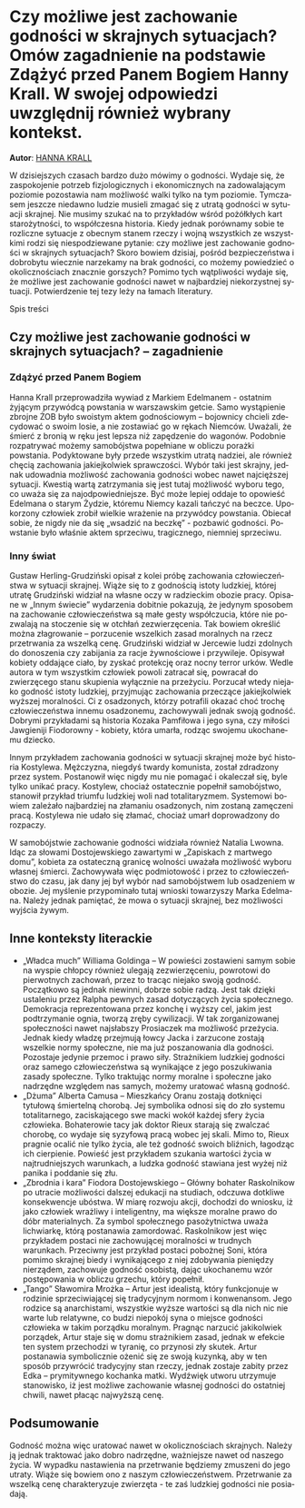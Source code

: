 # Czy możliwe jest zachowanie godności w skrajnych sytuacjach? Omów zagadnienie na podstawie Zdążyć przed Panem Bogiem Hanny Krall. W swojej odpowiedzi uwzględnij również wybrany kontekst.

**Autor**: [HANNA KRALL](https://poezja.org/wz/Hanna_Krall/)

W dzi­siej­szych cza­sach bar­dzo dużo mó­wi­my o god­no­ści. Wy­da­je się, że za­spo­ko­je­nie po­trzeb fi­zjo­lo­gicz­nych i eko­no­micz­nych na za­do­wa­la­ją­cym po­zio­mie po­zo­sta­wia nam moż­li­wość wal­ki tyl­ko na tym po­zio­mie. Tym­cza­sem jesz­cze nie­daw­no lu­dzie mu­sie­li zma­gać się z utra­tą god­no­ści w sy­tu­acji skraj­nej. Nie mu­si­my szu­kać na to przy­kła­dów wśród po­żół­kłych kart sta­ro­żyt­no­ści, to współ­cze­sna hi­sto­ria. Kie­dy jed­nak po­rów­na­my so­bie te roz­licz­ne sy­tu­acje z obec­nym sta­nem rze­czy i woj­ną wszyst­kich ze wszyst­ki­mi ro­dzi się nie­spo­dzie­wa­ne py­ta­nie: czy moż­li­we jest za­cho­wa­nie god­no­ści w skraj­nych sy­tu­acjach? Sko­ro bo­wiem dzi­siaj, po­śród bez­pie­czeń­stwa i do­bro­by­tu wiecz­nie na­rze­ka­my na brak god­no­ści, co mo­że­my po­wie­dzieć o oko­licz­no­ściach znacz­nie gor­szych? Po­mi­mo tych wąt­pli­wo­ści wy­da­je się, że moż­li­we jest za­cho­wa­nie god­no­ści na­wet w naj­bar­dziej nie­ko­rzyst­nej sy­tu­acji. Po­twier­dze­nie tej tezy leży na ła­mach li­te­ra­tu­ry.

Spis treści



## Czy możliwe jest zachowanie godności w skrajnych sytuacjach? – zagadnienie

### Zdążyć przed Panem Bogiem

Han­na Krall prze­pro­wa­dzi­ła wywiad z Markiem Edelmanem - ostatnim żyjącym przywódcą powstania w warszawskim getcie. Samo wy­stą­pie­nie zbroj­ne ŻOB było swo­istym ak­tem god­no­ścio­wym – bo­jow­ni­cy chcie­li zde­cy­do­wać o swo­im lo­sie, a nie zo­sta­wiać go w rę­kach Niem­ców. Uwa­ża­li, że śmierć z bronią w ręku jest lepsza niż zapędzenie do wagonów. Po­dob­nie roz­pa­try­wać mo­że­my samobójstwa popełniane w obliczu porażki powstania. Po­dyk­to­wa­ne były przede wszyst­kim utra­tą na­dziei, ale rów­nież chę­cią za­cho­wa­nia ja­kiej­kol­wiek spraw­czo­ści. Wy­bór taki jest skraj­ny, jed­nak udo­wad­nia moż­li­wość za­cho­wa­nia god­no­ści wo­bec na­wet naj­cięż­szej sy­tu­acji. Kwe­stią war­tą za­trzy­ma­nia się jest tu­taj moż­li­wość wyboru tego, co uważa się za najodpowiedniejsze. Być może le­piej od­da­je to opo­wieść Edel­ma­na o sta­rym Żydzie, któ­re­mu Niem­cy ka­za­li tań­czyć na becz­ce. Upo­ko­rzo­ny czło­wiek zro­bił wiel­kie wra­że­nie na przy­wód­cy po­wsta­nia. Obie­cał so­bie, że nigdy nie da się „wsadzić na beczkę” - pozbawić godności. Po­wsta­nie było wła­śnie ak­tem sprze­ci­wu, tra­gicz­ne­go, nie­mniej sprze­ci­wu.

### Inny świat

Gustaw Herling-Grudziński opi­sał z ko­lei pró­bę za­cho­wa­nia czło­wie­czeń­stwa w sy­tu­acji skraj­nej. Wią­że się to z god­no­ścią isto­ty ludz­kiej, któ­rej utra­tę Gru­dziń­ski wi­dział na wła­sne oczy w ra­dziec­kim obo­zie pra­cy. Opi­sa­ne w „In­nym świe­cie” wy­da­rze­nia do­bit­nie po­ka­zu­ją, że je­dy­nym spo­so­bem na za­cho­wa­nie czło­wie­czeń­stwa są małe ge­sty współ­czu­cia, któ­re nie po­zwa­la­ją na sto­cze­nie się w ot­chłań ze­zwie­rzę­ce­nia. Tak bo­wiem okre­ślić moż­na złagrowanie – porzucenie wszelkich zasad moralnych na rzecz przetrwania za wszelką cenę. Gru­dziń­ski wi­dział w Jercewie lu­dzi zdol­nych do do­no­sze­nia czy za­bi­ja­nia za ra­cje żyw­no­ścio­we i przy­wi­le­je. Opi­sy­wał ko­bie­ty od­da­ją­ce cia­ło, by zy­skać pro­tek­cję oraz noc­ny ter­ror urków. We­dle au­to­ra w tym wszyst­kim człowiek powoli zatracał się, powracał do zwierzęcego stanu skupienia wyłącznie na przeżyciu. Po­rzu­cał wte­dy nie­ja­ko god­ność isto­ty ludz­kiej, przyj­mu­jąc za­cho­wa­nia prze­czą­ce ja­kiej­kol­wiek wyż­szej mo­ral­no­ści. Ci z osadzonych, którzy potrafili okazać choć trochę człowieczeństwa innemu osadzonemu, zachowywali jednak swoją godność. Do­bry­mi przy­kła­da­mi są hi­sto­ria Ko­za­ka Pam­fi­ło­wa i jego syna, czy mi­ło­ści Jaw­gie­ni­ji Fio­do­row­ny - ko­bie­ty, któ­ra umar­ła, ro­dząc swo­je­mu uko­cha­ne­mu dziec­ko.



In­nym przy­kła­dem za­cho­wa­nia god­no­ści w sy­tu­acji skraj­nej może być hi­sto­ria Kostylewa. Męż­czy­zna, nie­gdyś twar­dy ko­mu­ni­sta, zo­stał zdra­dzo­ny przez sys­tem. Postanowił więc nigdy mu nie pomagać i okaleczał się, byle tylko unikać pracy. Ko­sty­lew, cho­ciaż osta­tecz­nie popełnił samobójstwo, stanowił przykład triumfu ludzkiej woli nad totalitaryzmem. Sys­te­mo­wi bo­wiem za­le­ża­ło naj­bar­dziej na zła­ma­niu osa­dzo­nych, nim zo­sta­ną za­mę­cze­ni pra­cą. Ko­sty­le­wa nie uda­ło się zła­mać, cho­ciaż umarł do­pro­wa­dzo­ny do roz­pa­czy.

W sa­mo­bój­stwie za­cho­wa­nie god­no­ści wi­dzia­ła rów­nież Natalia Lwowna. Idąc za sło­wa­mi Do­sto­jew­skie­go za­war­ty­mi w „Za­pi­skach z mar­twe­go domu”, ko­bie­ta za osta­tecz­ną gra­ni­cę wol­no­ści uwa­ża­ła możliwość wyboru własnej śmierci. Za­cho­wy­wa­ła więc pod­mio­to­wość i przez to czło­wie­czeń­stwo do cza­su, jak dany jej był wy­bór nad sa­mo­bój­stwem lub osa­dze­niem w obo­zie. Jej my­śle­nie przy­po­mi­na­ło tu­taj wnio­ski to­wa­rzy­szy Mar­ka Edel­ma­na. Na­le­ży jed­nak pa­mię­tać, że mowa o sy­tu­acji skraj­nej, bez moż­li­wo­ści wyj­ścia ży­wym.



## Inne konteksty literackie

- „Władca much” Williama Goldinga – W powieści zostawieni samym sobie na wyspie chłopcy również ulegają zezwierzęceniu, powrotowi do pierwotnych zachowań, przez to tracąc niejako swoją godność. Początkowo są jednak niewinni, dobrze sobie radzą. Jest tak dzięki ustaleniu przez Ralpha pewnych zasad dotyczących życia społecznego. Demokracja reprezentowana przez konchę i wyższy cel, jakim jest podtrzymanie ognia, tworzą zręby cywilizacji. W tak zorganizowanej społeczności nawet najsłabszy Prosiaczek ma możliwość przeżycia. Jednak kiedy władzę przejmują łowcy Jacka i zarzucone zostają wszelkie normy społeczne, nie ma już poszanowania dla godności. Pozostaje jedynie przemoc i prawo siły. Strażnikiem ludzkiej godności oraz samego człowieczeństwa są wynikające z jego poszukiwania zasady społeczne. Tylko traktując normy moralne i społeczne jako nadrzędne względem nas samych, możemy uratować własną godność.
- „Dżuma” Alberta Camusa – Mieszkańcy Oranu zostają dotknięci tytułową śmiertelną chorobą. Jej symbolika odnosi się do zło systemu totalitarnego, zaciskającego swe macki wokół każdej sfery życia człowieka. Bohaterowie tacy jak doktor Rieux starają się zwalczać chorobę, co wydaje się syzyfową pracą wobec jej skali. Mimo to, Rieux pragnie ocalić nie tylko życia, ale też godność swoich bliźnich, łagodząc ich cierpienie. Powieść jest przykładem szukania wartości życia w najtrudniejszych warunkach, a ludzka godność stawiana jest wyżej niż panika i poddanie się złu.
- „Zbrodnia i kara” Fiodora Dostojewskiego – Główny bohater Raskolnikow po utracie możliwości dalszej edukacji na studiach, odczuwa dotkliwe konsekwencje ubóstwa. W miarę rozwoju akcji, dochodzi do wniosku, iż jako człowiek wrażliwy i inteligentny, ma większe moralne prawo do dóbr materialnych. Za symbol społecznego pasożytnictwa uważa lichwiarkę, którą postanawia zamordować. Raskolnikow jest więc przykładem postaci nie zachowującej moralności w trudnych warunkach. Przeciwny jest przykład postaci pobożnej Soni, która pomimo skrajnej biedy i wynikającego z niej zdobywania pieniędzy nierządem, zachowuje godność osobistą, dając ukochanemu wzór postępowania w obliczu grzechu, który popełnił.
- „Tango” Sławomira Mrożka – Artur jest idealistą, który funkcjonuje w rodzinie sprzeciwiającej się tradycyjnym normom i konwenansom. Jego rodzice są anarchistami, wszystkie wyższe wartości są dla nich nic nie warte lub relatywne, co budzi niepokój syna o miejsce godności człowieka w takim porządku moralnym. Pragnąc narzucić jakikolwiek porządek, Artur staje się w domu strażnikiem zasad, jednak w efekcie ten system przechodzi w tyranię, co przynosi zły skutek. Artur postanawia symbolicznie ożenić się ze swoją kuzynką, aby w ten sposób przywrócić tradycyjny stan rzeczy, jednak zostaje zabity przez Edka – prymitywnego kochanka matki. Wydźwięk utworu utrzymuje stanowisko, iż jest możliwe zachowanie własnej godności do ostatniej chwili, nawet płacąc najwyższą cenę.

## Podsumowanie

God­ność moż­na więc ura­to­wać na­wet w oko­licz­no­ściach skraj­nych. Na­le­ży ją jed­nak trak­to­wać jako do­bro nad­rzęd­ne, waż­niej­sze na­wet od na­sze­go ży­cia. W wy­pad­ku na­sta­wie­nia na prze­trwa­nie bę­dzie­my zmu­sze­ni do jego utra­ty. Wią­że się bo­wiem ono z na­szym czło­wie­czeń­stwem. Prze­trwa­nie za wszel­ką cenę cha­rak­te­ry­zu­je zwie­rzę­ta - te zaś ludz­kiej god­no­ści nie po­sia­da­ją.

